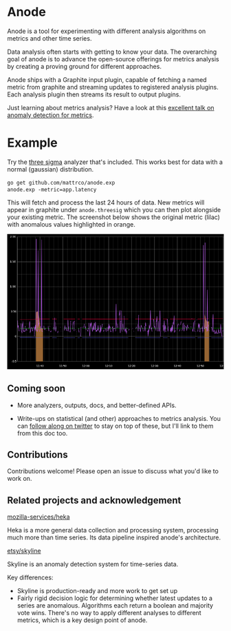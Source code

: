 Anode
=====

Anode is a tool for experimenting with different analysis algorithms on metrics and other time series.

Data analysis often starts with getting to know your data. The overarching goal of anode is to advance the open-source offerings for metrics analysis by creating a proving ground for different approaches.

Anode ships with a Graphite input plugin, capable of fetching a named metric from graphite and streaming updates to registered analysis plugins. Each analysis plugin then streams its result to output plugins. 

Just learning about metrics analysis? Have a look at this [excellent talk on anomaly detection for metrics](http://www.metaforsoftware.com/monitorama-pdx-simple-math-for-anomaly-detection/).

Example
=======

Try the [three sigma](http://www.encyclopediaofmath.org/index.php/Three-sigma_rule) analyzer that's included. This works best for data with a normal (gaussian) distribution.

```
go get github.com/mattrco/anode.exp
anode.exp -metric=app.latency
```

This will fetch and process the last 24 hours of data. New metrics will appear in graphite under `anode.threesig` which you can then plot alongside your existing metric. The screenshot below shows the original metric (lilac) with anomalous values highlighted in orange. 

![Screenshot of Three Sigma analyzer](threesigma.png)

Coming soon
-----------

* More analyzers, outputs, docs, and better-defined APIs.

* Write-ups on statistical (and other) approaches to metrics analysis. You can [follow along on twitter](https://twitter.com/mattrco) to stay on top of these, but I'll link to them from this doc too.

Contributions
-------------

Contributions welcome! Please open an issue to discuss what you'd like to work on.

Related projects and acknowledgement
------------------------------------

[mozilla-services/heka](https://github.com/mozilla-services/heka)

Heka is a more general data collection and processing system, processing much more than time series. Its data pipeline inspired anode's architecture.

[etsy/skyline](https://github.com/etsy/skyline)

Skyline is an anomaly detection system for time-series data.

Key differences:

* Skyline is production-ready and more work to get set up
* Fairly rigid decision logic for determining whether latest updates to a series are anomalous. Algorithms each return a boolean and majority vote wins. There's no way to apply different analyses to different metrics, which is a key design point of anode.

